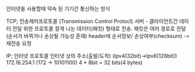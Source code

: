 인터넷을 사용할때 약속 된 기기간 통신하는 방식

TCP; 전송제어프로토콜
(Transmission Control Protocl)
서버 - 클라이언트간 데이터 전달 위한 프로토콜
잘게 나눈 데이터(패킷) 형태로 전송.
패킷은 여러 경로로 전달 (순서가 바뀌거나 손상될 가능성 존재)
header에 순서정보/ 손상여부(checksum) -> 재전송 요청

IP; 인터넷 프로토콜
인터넷 상의 주소(출발/도착)
(Ipv4(32bit)->Ipv6(128bit))
172.16.254.1
(172 -> 10101100)
4 * 8bit = 32 bits(4 bytes)

